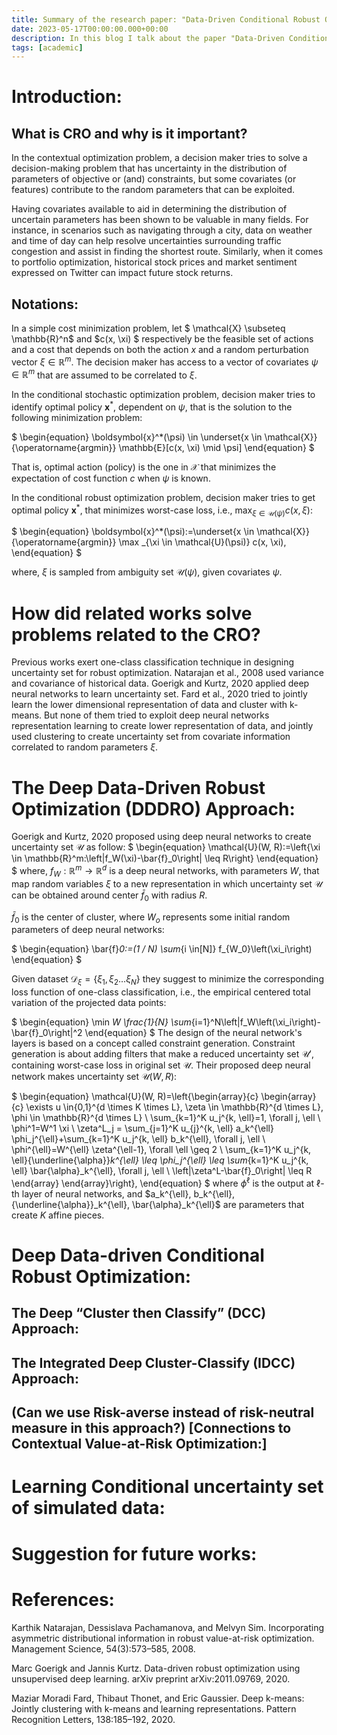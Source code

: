 ```yaml
---
title: Summary of the research paper: "Data-Driven Conditional Robust Optimization"
date: 2023-05-17T00:00:00.000+00:00
description: In this blog I talk about the paper "Data-Driven Conditional Robust Optimization". 
tags: [academic]
---
```


# Introduction:
## What is CRO and why is it important?

In the contextual optimization problem, a decision maker tries to solve a decision-making problem that has uncertainty in the distribution of parameters of objective or (and) constraints, but some covariates (or features) contribute to the random parameters that can be exploited. 

Having covariates available to aid in determining the distribution of uncertain parameters has been shown to be valuable in many fields. For instance, in scenarios such as navigating through a city, data on weather and time of day can help resolve uncertainties surrounding traffic congestion and assist in finding the shortest route. Similarly, when it comes to portfolio optimization, historical stock prices and market sentiment expressed on Twitter can impact future stock returns.

## Notations:
In a simple cost minimization problem, let $
\mathcal{X} \subseteq \mathbb{R}^n$ and $c(x, \xi)
$ respectively be the feasible
set of actions and a cost that depends on both the action $x$ and a random perturbation vector $\xi \in \mathbb{R}^m$. The decision maker has access to a vector of covariates $\psi \in \mathbb{R}^m$ that are assumed to be correlated to $\xi$.

In the conditional stochastic optimization problem, decision maker tries to identify optimal policy $\boldsymbol{x}^*$,  dependent on $\psi$, that is the solution to the following minimization problem:

$
\begin{equation}
\boldsymbol{x}^*(\psi) \in \underset{x \in \mathcal{X}}{\operatorname{argmin}} \mathbb{E}[c(x, \xi) \mid \psi]
\end{equation}
$

That is, optimal action (policy) is the one in  $\mathcal{X}$ that minimizes the expectation of cost function $c$ when $\psi$ is known.

In the conditional robust optimization problem, decision maker tries to get optimal policy $\boldsymbol{x}^*$, that minimizes worst-case loss, i.e., $\max _{\xi \in \mathcal{U}(\psi)} c(x, \xi)$:

$
\begin{equation}
\boldsymbol{x}^*(\psi):=\underset{x \in \mathcal{X}}{\operatorname{argmin}} \max _{\xi \in \mathcal{U}(\psi)} c(x, \xi),
\end{equation}
$

where, $\xi$ is sampled from ambiguity set $\mathcal{U}(\psi)$, given covariates $\psi$.

# How did related works solve problems related to the CRO?

Previous works exert one-class classification technique in designing uncertainty set for robust optimization. Natarajan et al., 2008 used variance and covariance of historical data. Goerigk and Kurtz, 2020 applied deep neural networks to learn uncertainty set. Fard et al., 2020 tried to jointly learn the lower dimensional representation of data and cluster with k-means. But none of them tried to exploit deep neural networks representation learning to create lower representation of data, and jointly used clustering to create uncertainty set from covariate information correlated to random parameters $\xi$.

# The Deep Data-Driven Robust Optimization (DDDRO) Approach: 
Goerigk and Kurtz, 2020 proposed using deep neural networks to create uncertainty set $\mathcal{U}$ as follow:
$
\begin{equation}
\mathcal{U}(W, R):=\left\{\xi \in \mathbb{R}^m:\left\|f_W(\xi)-\bar{f}_0\right\| \leq R\right\}
\end{equation}
$
where, $f_W: \mathbb{R}^m \rightarrow \mathbb{R}^d$ is a deep neural networks, with parameters $W$, that map random variables $\xi$ to a new representation in which uncertainty set $\mathcal{U}$ can be obtained around center $\bar{f}_0$ with radius $R$.

$\bar{f}_0$ is the center of cluster, where $W_o$ represents some initial random parameters of deep neural networks:

$
\begin{equation}
\bar{f}_0:=(1 / N) \sum_{i \in[N]} f_{W_0}\left(\xi_i\right)
\end{equation}
$

Given dataset $\mathcal{D}_{\xi}=\left\{\xi_1, \xi_2 \ldots \xi_N\right\}$ they suggest to minimize the corresponding loss function of one-class classification, i.e., the empirical centered total variation of the projected data points:

$
\begin{equation}
\min _W \frac{1}{N} \sum_{i=1}^N\left\|f_W\left(\xi_i\right)-\bar{f}_0\right\|^2
\end{equation}
$
The design of the neural network's layers is based on a concept called constraint generation. Constraint generation is about adding filters that make a reduced uncertainty set $\mathcal{U'}$, containing worst-case loss in original set $\mathcal{U}$. Their proposed deep neural network makes uncertainty set $\mathcal{U}(W,R)$: 

$
\begin{equation}
\mathcal{U}(W, R)=\left\{\begin{array}{c}
\begin{array}{c}
\exists u \in\{0,1\}^{d \times K \times L}, \zeta \in \mathbb{R}^{d \times L}, \phi \in \mathbb{R}^{d \times L} \\
\sum_{k=1}^K u_j^{k, \ell}=1, \forall j, \ell \\
\phi^1=W^1 \xi \\
\zeta^L_j = \sum_{j=1}^K u_{j}^{k, \ell} a_k^{\ell} \phi_j^{\ell}+\sum_{k=1}^K u_j^{k, \ell} b_k^{\ell}, \forall j, \ell \\
\phi^{\ell}=W^{\ell} \zeta^{\ell-1}, \forall \ell \geq 2 \\
\sum_{k=1}^K u_j^{k, \ell}{\underline{\alpha}}_k^{\ell} \leq \phi_j^{\ell} \leq \sum_{k=1}^K u_j^{k, \ell} \bar{\alpha}_k^{\ell}, \forall j, \ell \\
\left\|\zeta^L-\bar{f}_0\right\| \leq R
\end{array}
\end{array}\right\},
\end{equation}
$
where $\phi^{\ell}$ is the output at $\ell$-th layer of neural networks, and $a_k^{\ell}, b_k^{\ell}, {\underline{\alpha}}_k^{\ell}, \bar{\alpha}_k^{\ell}$ are parameters that create $K$ affine pieces.

# Deep Data-driven **Conditional** Robust Optimization:

## The Deep “Cluster then Classify” (DCC) Approach:

## The Integrated Deep Cluster-Classify (IDCC) Approach:

## (Can we use Risk-averse instead of risk-neutral measure in this approach?) [Connections to Contextual Value-at-Risk Optimization:]

# Learning Conditional uncertainty set of simulated data:

# Suggestion for future works:

# References: 
Karthik Natarajan, Dessislava Pachamanova, and Melvyn Sim. Incorporating asymmetric distributional information in robust value-at-risk optimization. Management Science, 54(3):573–585,
2008.

Marc Goerigk and Jannis Kurtz. Data-driven robust optimization using unsupervised deep learning.
arXiv preprint arXiv:2011.09769, 2020.

Maziar Moradi Fard, Thibaut Thonet, and Eric Gaussier. Deep k-means: Jointly clustering with
k-means and learning representations. Pattern Recognition Letters, 138:185–192, 2020.